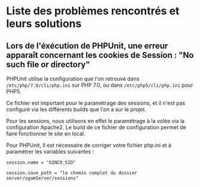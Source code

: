 # Liste des problèmes rencontrés et leurs solutions

## Lors de l'éxécution de PHPUnit, une erreur apparaît concernant les cookies de Session : "No such file or directory"

PHPUnit utilise la configuration que l'on retrouve dans `/etc/php/7.0/cli/php.ini` sur PHP 7.0, ou dans `/etc/php5/cli/php.ini` pour PHP5.

Ce fichier est important pour le paramétrage des sessions, et il n'est pas configuré via les différents builds que l'on a sur le projet.

Pour les sessions, nous utilisons en effet le paramétrage à la volée via la configuration Apache2. Le build de ce fichier de configuration permet de faire fonctionner le site en local.

Pour PHPUnit, Il est nécessaire de corriger votre fichier php.ini et à paramétrer les variables suivantes :

`session.name = "GINCO_SID"`

`session.save_path = "le chemin complet du dossier server/ogamServer/sessions"`


